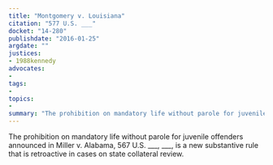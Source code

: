```yaml
---
title: "Montgomery v. Louisiana"
citation: "577 U.S. ___"
docket: "14-280"
publishdate: "2016-01-25"
argdate: ""
justices:
- 1988kennedy
advocates:
- 
tags:
- 
topics:
- 
summary: "The prohibition on mandatory life without parole for juvenile offenders announced in Miller v. Alabama, 567 U.S. ___, ___, is a new substantive rule that is retroactive in cases on state collateral review."
---
```

The prohibition on mandatory life without parole for juvenile offenders announced in Miller v. Alabama, 567 U.S. ___, ___, is a new substantive rule that is retroactive in cases on state collateral review.

